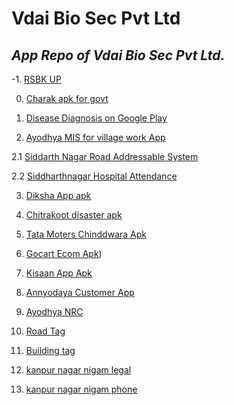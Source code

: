 # Vdai Bio Sec Pvt Ltd
## *App Repo of Vdai Bio Sec Pvt Ltd.*

-1. [RSBK UP](rbsk_up/rbsk_up.apk)

0. [Charak apk for govt](disease_diagnosis/charakv5.apk)

1. [Disease Diagnosis on Google Play](https://play.google.com/store/apps/details?id=com.vdai.ddia)

2. [Ayodhya MIS for village work App](ayodhyamis/README.md)

2.1 [Siddarth Nagar Road Addressable System](sidnagar/sidroad.apk)

2.2 [Siddharthnagar Hospital Attendance](sidnagar/sidbuild.apk)

3. [Diksha App apk](diksha/com.test.tvapp-8.0-8-release.apk)

4. [Chitrakoot disaster apk](chitrakoot_disaster/chitrakootv4.apk)

5. [Tata Moters Chinddwara Apk](tmc/tmcv3.apk)

6. [Gocart Ecom Apk](gocart/maidv6.apk))

7. [Kisaan App Apk](grocery/kisaan/com.vdai.anyodayakisaan-4.0.3-35-release.apk)

8. [Annyodaya Customer App](grocery/frontend/app-release.apk)

9. [Ayodhya NRC](ayodhyamis/nrcapprelease.apk)

11. [Road Tag](sidnagar/sidroad.apk)

12. [Building tag](sidnagar/sidbuild.apk)

13. [kanpur nagar nigam legal](knn/knn-legal.apk)

14. [kanpur nagar nigam phone](knn/knn-phone.apk)





